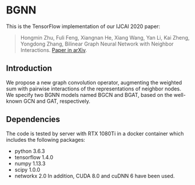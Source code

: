 # BGNN
This is the TensorFlow implementation of our IJCAI 2020 paper:

>Hongmin Zhu, Fuli Feng, Xiangnan He, Xiang Wang, Yan Li, Kai Zheng, Yongdong Zhang, Bilinear Graph Neural Network with Neighbor Interactions. [Paper in arXiv](https://arxiv.org/abs/2002.03575).

## Introduction
We propose a new graph convolution operator, augmenting the weighted sum with pairwise interactions of the representations of neighbor nodes. We specify two BGNN models named BGCN and BGAT, based on the well-known GCN and GAT, respectively.

## Dependencies
The code is tested by server with RTX 1080Ti in a docker container which includes the following packages:
* python 3.6.3
* tensorflow 1.4.0
* numpy 1.13.3
* scipy 1.0.0
* networkx 2.0
In addition, CUDA 8.0 and cuDNN 6 have been used.
